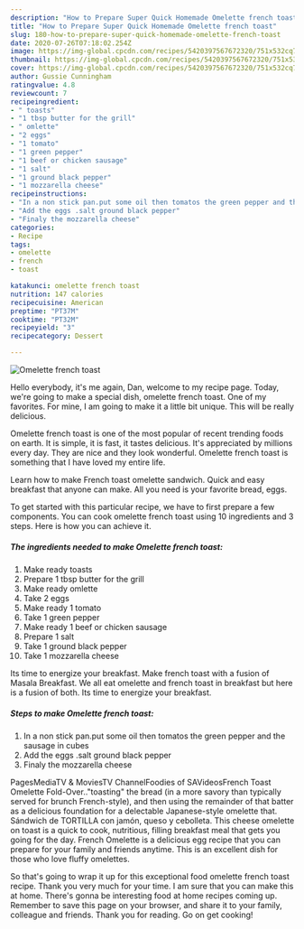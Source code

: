 ```yaml
---
description: "How to Prepare Super Quick Homemade Omelette french toast"
title: "How to Prepare Super Quick Homemade Omelette french toast"
slug: 180-how-to-prepare-super-quick-homemade-omelette-french-toast
date: 2020-07-26T07:18:02.254Z
image: https://img-global.cpcdn.com/recipes/5420397567672320/751x532cq70/omelette-french-toast-recipe-main-photo.jpg
thumbnail: https://img-global.cpcdn.com/recipes/5420397567672320/751x532cq70/omelette-french-toast-recipe-main-photo.jpg
cover: https://img-global.cpcdn.com/recipes/5420397567672320/751x532cq70/omelette-french-toast-recipe-main-photo.jpg
author: Gussie Cunningham
ratingvalue: 4.8
reviewcount: 7
recipeingredient:
- " toasts"
- "1 tbsp butter for the grill"
- " omlette"
- "2 eggs"
- "1 tomato"
- "1 green pepper"
- "1 beef or chicken sausage"
- "1 salt"
- "1 ground black pepper"
- "1 mozzarella cheese"
recipeinstructions:
- "In a non stick pan.put some oil then tomatos the green pepper and the sausage in cubes"
- "Add the eggs .salt ground black pepper"
- "Finaly the mozzarella cheese"
categories:
- Recipe
tags:
- omelette
- french
- toast

katakunci: omelette french toast 
nutrition: 147 calories
recipecuisine: American
preptime: "PT37M"
cooktime: "PT32M"
recipeyield: "3"
recipecategory: Dessert

---
```



![Omelette french toast](https://img-global.cpcdn.com/recipes/5420397567672320/751x532cq70/omelette-french-toast-recipe-main-photo.jpg)

Hello everybody, it's me again, Dan, welcome to my recipe page. Today, we're going to make a special dish, omelette french toast. One of my favorites. For mine, I am going to make it a little bit unique. This will be really delicious.

Omelette french toast is one of the most popular of recent trending foods on earth. It is simple, it is fast, it tastes delicious. It's appreciated by millions every day. They are nice and they look wonderful. Omelette french toast is something that I have loved my entire life.

Learn how to make French toast omelette sandwich. Quick and easy breakfast that anyone can make. All you need is your favorite bread, eggs.


To get started with this particular recipe, we have to first prepare a few components. You can cook omelette french toast using 10 ingredients and 3 steps. Here is how you can achieve it.

<!--inarticleads1-->

##### The ingredients needed to make Omelette french toast:

1. Make ready  toasts
1. Prepare 1 tbsp butter for the grill
1. Make ready  omlette
1. Take 2 eggs
1. Make ready 1 tomato
1. Take 1 green pepper
1. Make ready 1 beef or chicken sausage
1. Prepare 1 salt
1. Take 1 ground black pepper
1. Take 1 mozzarella cheese


Its time to energize your breakfast. Make french toast with a fusion of Masala Breakfast. We all eat omelette and french toast in breakfast but here is a fusion of both. Its time to energize your breakfast. 

<!--inarticleads2-->

##### Steps to make Omelette french toast:

1. In a non stick pan.put some oil then tomatos the green pepper and the sausage in cubes
1. Add the eggs .salt ground black pepper
1. Finaly the mozzarella cheese


PagesMediaTV &amp; MoviesTV ChannelFoodies of SAVideosFrench Toast Omelette Fold-Over..&#34;toasting&#34; the bread (in a more savory than typically served for brunch French-style), and then using the remainder of that batter as a delicious foundation for a delectable Japanese-style omelette that. Sándwich de TORTILLA con jamón, queso y cebolleta. This cheese omelette on toast is a quick to cook, nutritious, filling breakfast meal that gets you going for the day. French Omelette is a delicious egg recipe that you can prepare for your family and friends anytime. This is an excellent dish for those who love fluffy omelettes. 

So that's going to wrap it up for this exceptional food omelette french toast recipe. Thank you very much for your time. I am sure that you can make this at home. There's gonna be interesting food at home recipes coming up. Remember to save this page on your browser, and share it to your family, colleague and friends. Thank you for reading. Go on get cooking!
